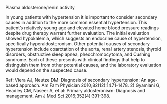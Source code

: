 Plasma aldosterone/renin activity

In young patients with hypertension it is important to consider secondary causes in addition to the more common essential hypertension. This patient’s relatively young age and elevated home blood pressure readings despite drug therapy warrant further evaluation. The initial evaluation showed hypokalemia, which suggests an endocrine cause of hypertension, specifically hyperaldosteronism. Other potential causes of secondary hypertension include coarctation of the aorta, renal artery stenosis, thyroid disorders, obstructive sleep apnea, pheochromocytoma, and Cushing syndrome. Each of these presents with clinical findings that help to distinguish them from other potential causes, and the laboratory evaluation would depend on the suspected cause.

Ref: Viera AJ, Neutze DM: Diagnosis of secondary hypertension: An age-based approach. Am Fam Physician 2010;82(12):1471-1478.  2) Gyamlani G, Headley CM, Naseer A, et al: Primary aldosteronism: Diagnosis and management. Am J Med Sci 2016;352(4):391-398.